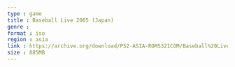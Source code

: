 ```yaml
---
type : game
title : Baseball Live 2005 (Japan)
genre : 
format : iso
region : asia
link : https://archive.org/download/PS2-ASIA-ROMS321COM/Baseball%20Live%202005%20%28Japan%29.7z
size : 885MB
---
```

